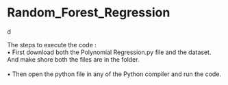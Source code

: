 # Random_Forest_Regression
d

The steps to execute the code :<br />
•	First download both the Polynomial Regression.py file and the dataset. And make shore both the files are in the folder.<br />							
•	Then open the python file in any of the Python compiler and run the code.<br/>
